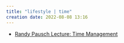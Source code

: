 ```yaml
---
title: "lifestyle | time"
creation date: 2022-08-08 13:16
---
```


- [Randy Pausch Lecture: Time Management](https://www.youtube.com/watch?v=oTugjssqOT0&ab_channel=CarnegieMellonUniversity)